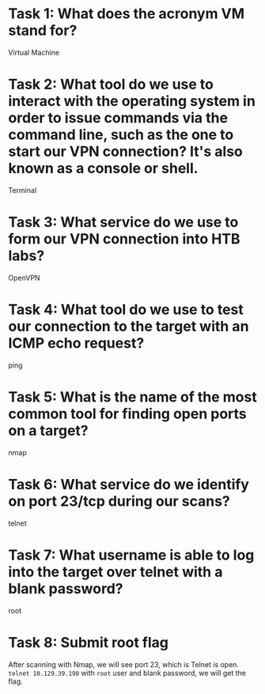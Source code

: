 # Task 1: What does the acronym VM stand for?
Virtual Machine

# Task 2: What tool do we use to interact with the operating system in order to issue commands via the command line, such as the one to start our VPN connection? It's also known as a console or shell.
Terminal

# Task 3: What service do we use to form our VPN connection into HTB labs?
OpenVPN

# Task 4: What tool do we use to test our connection to the target with an ICMP echo request?
ping

# Task 5: What is the name of the most common tool for finding open ports on a target?
nmap

# Task 6: What service do we identify on port 23/tcp during our scans?
telnet

# Task 7: What username is able to log into the target over telnet with a blank password?
root

# Task 8: Submit root flag
After scanning with Nmap, we will see port 23, which is Telnet is open. `telnet 10.129.39.190` with `root` user and blank password, we will get the flag. 

